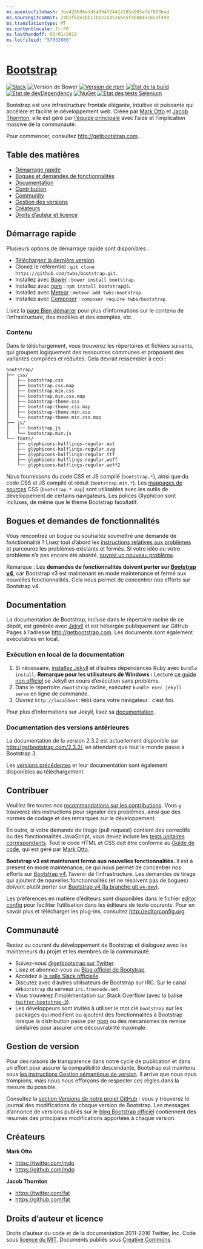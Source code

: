```yaml
---
ms.openlocfilehash: 3be420696add54094f24424285a905e7e7963bad
ms.sourcegitcommit: 24b1f6decbb17bb22a45166e5fdb0845c65af498
ms.translationtype: MT
ms.contentlocale: fr-FR
ms.lasthandoff: 03/01/2019
ms.locfileid: "57032886"
---
```

# <a name="bootstraphttpgetbootstrapcom"></a>[Bootstrap](http://getbootstrap.com)

[![Slack](https://bootstrap-slack.herokuapp.com/badge.svg)](https://bootstrap-slack.herokuapp.com)
![Version de Bower](https://img.shields.io/bower/v/bootstrap.svg)
[![Version de npm](https://img.shields.io/npm/v/bootstrap.svg)](https://www.npmjs.com/package/bootstrap)
[![État de la build](https://img.shields.io/travis/twbs/bootstrap/master.svg)](https://travis-ci.org/twbs/bootstrap)
[![État de devDependency](https://img.shields.io/david/dev/twbs/bootstrap.svg)](https://david-dm.org/twbs/bootstrap#info=devDependencies)
[![NuGet](https://img.shields.io/nuget/v/bootstrap.svg)](https://www.nuget.org/packages/Bootstrap)
[![État des tests Selenium](https://saucelabs.com/browser-matrix/bootstrap.svg)](https://saucelabs.com/u/bootstrap)

Bootstrap est une infrastructure frontale élégante, intuitive et puissante qui accélère et facilite le développement web. Créée par [Mark Otto](https://twitter.com/mdo) et [Jacob Thornton](https://twitter.com/fat), elle est géré par [l’équipe principale](https://github.com/orgs/twbs/people) avec l’aide et l’implication massive de la communauté.

Pour commencer, consultez <http://getbootstrap.com>.


## <a name="table-of-contents"></a>Table des matières

* [Démarrage rapide](#quick-start)
* [Bogues et demandes de fonctionnalités](#bugs-and-feature-requests)
* [Documentation](#documentation)
* [Contribution](#contributing)
* [Community](#community)
* [Gestion des versions](#versioning)
* [Créateurs](#creators)
* [Droits d’auteur et licence](#copyright-and-license)


## <a name="quick-start"></a>Démarrage rapide

Plusieurs options de démarrage rapide sont disponibles :

* [Téléchargez la dernière version](https://github.com/twbs/bootstrap/archive/v3.3.7.zip).
* Clonez le référentiel : `git clone https://github.com/twbs/bootstrap.git`.
* Installez avec [Bower](http://bower.io) : `bower install bootstrap`.
* Installez avec [npm](https://www.npmjs.com) : `npm install bootstrap@3`.
* Installez avec [Meteor](https://www.meteor.com) : `meteor add twbs:bootstrap`.
* Installez avec [Composer](https://getcomposer.org) : `composer require twbs/bootstrap`.

Lisez la [page Bien démarrer](http://getbootstrap.com/getting-started/) pour plus d’informations sur le contenu de l’infrastructure, des modèles et des exemples, etc.

### <a name="whats-included"></a>Contenu

Dans le téléchargement, vous trouverez les répertoires et fichiers suivants, qui groupent logiquement des ressources communes et proposent des variantes compilées et réduites. Cela devrait ressembler à ceci :

```
bootstrap/
├── css/
│   ├── bootstrap.css
│   ├── bootstrap.css.map
│   ├── bootstrap.min.css
│   ├── bootstrap.min.css.map
│   ├── bootstrap-theme.css
│   ├── bootstrap-theme.css.map
│   ├── bootstrap-theme.min.css
│   └── bootstrap-theme.min.css.map
├── js/
│   ├── bootstrap.js
│   └── bootstrap.min.js
└── fonts/
    ├── glyphicons-halflings-regular.eot
    ├── glyphicons-halflings-regular.svg
    ├── glyphicons-halflings-regular.ttf
    ├── glyphicons-halflings-regular.woff
    └── glyphicons-halflings-regular.woff2
```

Nous fournissons du code CSS et JS compilé (`bootstrap.*`), ainsi que du code CSS et JS compilé et réduit (`bootstrap.min.*`). Les [mappages de sources](https://developer.chrome.com/devtools/docs/css-preprocessors) CSS (`bootstrap.*.map`) sont utilisables avec les outils de développement de certains navigateurs. Les polices Glyphicon sont incluses, de même que le thème Bootstrap facultatif.


## <a name="bugs-and-feature-requests"></a>Bogues et demandes de fonctionnalités

Vous rencontrez un bogue ou souhaitez soumettre une demande de fonctionnalité ? Lisez tout d’abord les [instructions relatives aux problèmes](https://github.com/twbs/bootstrap/blob/master/CONTRIBUTING.md#using-the-issue-tracker) et parcourez les problèmes existants et fermés. Si votre idée ou votre problème n’a pas encore été abordé, [ouvrez un nouveau problème](https://github.com/twbs/bootstrap/issues/new).

Remarque : Les **demandes de fonctionnalités doivent porter sur [Bootstrap v4](https://github.com/twbs/bootstrap/tree/v4-dev)**, car Bootstrap v3 est maintenant en mode maintenance et fermé aux nouvelles fonctionnalités. Cela nous permet de concentrer nos efforts sur Bootstrap v4.


## <a name="documentation"></a>Documentation

La documentation de Bootstrap, incluse dans le répertoire racine de ce dépôt, est générée avec [Jekyll](http://jekyllrb.com) et est hébergée publiquement sur GitHub Pages à l’adresse <http://getbootstrap.com>. Les documents sont également exécutables en local.

### <a name="running-documentation-locally"></a>Exécution en local de la documentation

1. Si nécessaire, [installez Jekyll](http://jekyllrb.com/docs/installation) et d’autres dépendances Ruby avec `bundle install`.
   **Remarque pour les utilisateurs de Windows :** Lecture [ce guide non officiel](http://jekyll-windows.juthilo.com/) se Jekyll en cours d’exécution sans problème.
2. Dans le répertoire `/bootstrap` racine, exécutez `bundle exec jekyll serve` en ligne de commande.
4. Ouvrez `http://localhost:9001` dans votre navigateur : c’est fini.

Pour plus d’informations sur Jekyll, lisez sa [documentation](http://jekyllrb.com/docs/home/).

### <a name="documentation-for-previous-releases"></a>Documentation des versions antérieures

La documentation de la version 2.3.2 est actuellement disponible sur <http://getbootstrap.com/2.3.2/>, en attendant que tout le monde passe à Bootstrap 3.

Les [versions précédentes](https://github.com/twbs/bootstrap/releases) et leur documentation sont également disponibles au téléchargement.


## <a name="contributing"></a>Contribuer

Veuillez lire toutes nos [recommandations sur les contributions](https://github.com/twbs/bootstrap/blob/master/CONTRIBUTING.md). Vous y trouverez des instructions pour signaler des problèmes, ainsi que des normes de codage et des remarques sur le développement.

En outre, si votre demande de tirage (pull request) contient des correctifs ou des fonctionnalités JavaScript, vous devez inclure les [tests unitaires correspondants](https://github.com/twbs/bootstrap/tree/master/js/tests). Tout le code HTML et CSS doit être conforme au [Guide de code](https://github.com/mdo/code-guide), qui est géré par [Mark Otto](https://github.com/mdo).

**Bootstrap v3 est maintenant fermé aux nouvelles fonctionnalités.** Il est à présent en mode maintenance, ce qui nous permet de concentrer nos efforts sur [Bootstrap v4](https://github.com/twbs/bootstrap/tree/v4-dev), l’avenir de l’infrastructure. Les demandes de tirage qui ajoutent de nouvelles fonctionnalités (et ne résolvent pas de bogues) doivent plutôt porter sur [Bootstrap v4 (la branche git `v4-dev`)](https://github.com/twbs/bootstrap/tree/v4-dev).

Les préférences en matière d’éditeurs sont disponibles dans le fichier [editor config](https://github.com/twbs/bootstrap/blob/master/.editorconfig) pour faciliter l’utilisation dans les éditeurs de texte courants. Pour en savoir plus et télécharger les plug-ins, consultez <http://editorconfig.org>.


## <a name="community"></a>Communauté

Restez au courant du développement de Bootstrap et dialoguez avec les mainteneurs du projet et les membres de la communauté.

* Suivez-nous [@getbootstrap sur Twitter](https://twitter.com/getbootstrap).
* Lisez et abonnez-vous au [Blog officiel de Bootstrap](http://blog.getbootstrap.com).
* Accédez à [la salle Slack officielle](https://bootstrap-slack.herokuapp.com).
* Discutez avec d’autres utilisateurs de Bootstrap sur IRC. Sur le canal `##bootstrap` du serveur `irc.freenode.net`.
* Vous trouverez l’implémentation sur Stack Overflow (avec la balise [`twitter-bootstrap-3`](https://stackoverflow.com/questions/tagged/twitter-bootstrap-3)).
* Les développeurs sont invités à utiliser le mot clé `bootstrap` sur les packages qui modifient ou ajoutent des fonctionnalités à Bootstrap lorsque la distribution passe par [npm](https://www.npmjs.com/browse/keyword/bootstrap) ou des mécanismes de remise similaires pour assurer une découvrabilité maximale.


## <a name="versioning"></a>Gestion de version

Pour des raisons de transparence dans notre cycle de publication et dans un effort pour assurer la compatibilité descendante, Bootstrap est maintenu sous [les instructions Gestion sémantique de version](http://semver.org/). Il arrive que nous nous trompions, mais nous nous efforçons de respecter ces règles dans la mesure du possible.

Consultez la [section Versions de notre projet GitHub](https://github.com/twbs/bootstrap/releases) : vous y trouverez le journal des modifications de chaque version de Bootstrap. Les messages d’annonce de versions publiés sur le [blog Bootstrap officiel](http://blog.getbootstrap.com) contiennent des résumés des principales modifications apportées à chaque version.


## <a name="creators"></a>Créateurs

**Mark Otto**

* <https://twitter.com/mdo>
* <https://github.com/mdo>

**Jacob Thornton**

* <https://twitter.com/fat>
* <https://github.com/fat>


## <a name="copyright-and-license"></a>Droits d’auteur et licence

Droits d’auteur du code et de la documentation 2011-2016 Twitter, Inc. Code sous [licence du MIT](https://github.com/twbs/bootstrap/blob/master/LICENSE). Documents publiés sous [Creative Commons](https://github.com/twbs/bootstrap/blob/master/docs/LICENSE).
